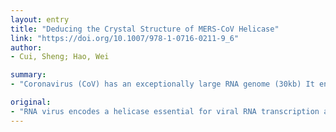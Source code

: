 ```yaml
---
layout: entry
title: "Deducing the Crystal Structure of MERS-CoV Helicase"
link: "https://doi.org/10.1007/978-1-0716-0211-9_6"
author:
- Cui, Sheng; Hao, Wei

summary:
- "Coronavirus (CoV) has an exceptionally large RNA genome (30kb) It encodes an essential replicase, the nonstructural protein 13 (nsp13), a member of superfamily 1 helicases. It is considered as an important drug target. The high-resolution structure of CoV ns13 remained unavailable even until more than a decade after the outbreak of the severe acute respiratory syndrome coronavirus in 2003."

original:
- "RNA virus encodes a helicase essential for viral RNA transcription and replication when the genome size is larger than 7kb. Coronavirus (CoV) has an exceptionally large RNA genome (~30kb) and it encodes an essential replicase, the nonstructural protein 13 (nsp13), a member of superfamily 1 helicases. Nsp13 is among the evolutionary most conserved proteins not only in CoVs but also in nidovirales. Thus, it is considered as an important drug target. However, the high-resolution structure of CoV nsp13 remained unavailable even until more than a decade after the outbreak of the severe acute respiratory syndrome coronavirus (SARS-CoV) in 2003, which hindered the structure-based drug design. This is in part due to the intrinsic flexibility of nsp13. Here, we describe protocols of deducing the crystal structure of Middle East respiratory syndrome coronavirus (MERS-CoV) helicase in detail, which include protein expression, purification, crystallization, enzymatic characterization, and structure determination. With these methods, catalytically active recombinant MERS-CoV nsp13 protein can be prepared and crystallized and the crystal structure can be solved."
---
```


